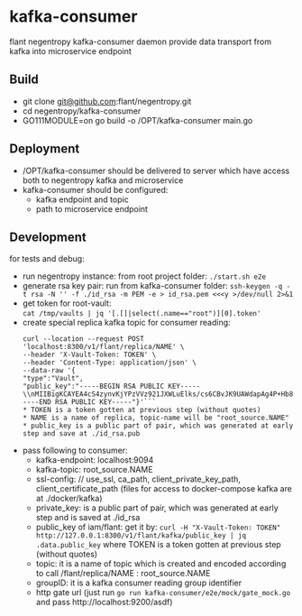 # kafka-consumer

flant negentropy kafka-consumer daemon provide data transport from kafka into microservice endpoint

## Build

- git clone git@github.com:flant/negentropy.git
- cd negentropy/kafka-consumer
- GO111MODULE=on go build -o /OPT/kafka-consumer main.go

## Deployment

- /OPT/kafka-consumer should be delivered to server which have access both to negentropy kafka and microservice
- kafka-consumer should be configured:
    * kafka endpoint and topic
    * path to microservice endpoint

## Development

for tests and debug:

- run negentropy instance: from root project folder: ```./start.sh e2e```
- generate rsa key pair: run from kafka-consumer
  folder: ```ssh-keygen -q -t rsa -N '' -f ./id_rsa -m PEM -e > id_rsa.pem <<<y >/dev/null 2>&1```
- get token for root-vault:   
  ```cat /tmp/vaults | jq '[.[]|select(.name=="root")][0].token'```
- create special replica kafka topic for consumer reading:
  ```
  curl --location --request POST 'localhost:8300/v1/flant/replica/NAME' \
  --header 'X-Vault-Token: TOKEN' \
  --header 'Content-Type: application/json' \
  --data-raw '{
  "type":"Vault",
  "public_key":"-----BEGIN RSA PUBLIC KEY-----\\nMIIBigKCAYEA4cS4zynvKjYPzVVz921JXWLuElks/cs6CBvJK9UAWdapAg4P+Hb8\\ni2ZycG/r4UEjeffpfBQlwqbE75v29mpxhidE+c6Qs5zJfe5+lyIh0AW+m9TC9IFO\\n6o6NV/Z8foyH+oPzf1ZgKcuTXUc7xlRNK2niun9HJHzrUOLVN1CmBbwu0jyXY+Jq\\n8hl5NYsHLuvGwciyBLERtrIM6bp6a0fLl1ypsloZYW80MyTl7oX6V+sdoQlIIBcJ\\nlCevWMqn9NqhlFSCtL0fdQHJLXOqo6H6WZrEIwWbWGjd0iMTtXIcUPbZ04YUEtCf\\nlsV4YewaoXdANZDJRc798UeBuya8AjWiCt+4/TKdCjlpYmhJ2eCrAhGU0sAFoc81\\nmfJmJb/8OgfwOAzJ8BgGYshukwEXUvQX6V8P5EbTQT97N/rjPQyBFkZh61qv5+MM\\naiIfu2D/wOprDg2mibhehbMV7SarUdVLgIhd8FJ46CsA9riuAR0w0ICe5ndt2M6s\\n80Vn72rBbU47AgMBAAE=\\n-----END RSA PUBLIC KEY-----"}'```
  * TOKEN is a token gotten at previous step (without quotes)
  * NAME is a name of replica, topic-name will be "root_source.NAME"
  * public_key is a public part of pair, which was generated at early step and save at ./id_rsa.pub
- pass following to consumer:
    * kafka-endpoint: localhost:9094
    * kafka-topic: root_source.NAME
    * ssl-config: // use_ssl, ca_path, client_private_key_path, client_certificate_path (files for access to
      docker-compose kafka are at ./docker/kafka)
    * private_key: is a public part of pair, which was generated at early step and is saved at ./id_rsa
    * public_key of iam/flant: get it
      by: ```curl -H "X-Vault-Token: TOKEN"  http://127.0.0.1:8300/v1/flant/kafka/public_key | jq .data.public_key```
      where TOKEN is a token gotten at previous step (without quotes)
    * topic: it is a name of topic which is created and encoded according to call /flant/replica/NAME : root_source.NAME
    * groupID: it is a kafka consumer reading group identifier
    * http gate url (just run ```go run kafka-consumer/e2e/mock/gate_mock.go``` and pass http://localhost:9200/asdf)
  